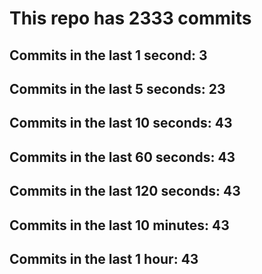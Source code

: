 # This repo has 2333 commits

## Commits in the last 1 second: 3
## Commits in the last 5 seconds: 23
## Commits in the last 10 seconds: 43
## Commits in the last 60 seconds: 43
## Commits in the last 120 seconds: 43
## Commits in the last 10 minutes: 43
## Commits in the last 1 hour: 43
